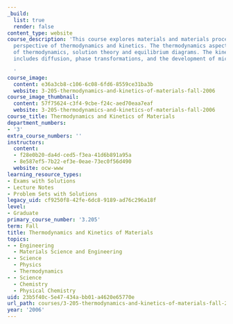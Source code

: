```yaml
---
_build:
  list: true
  render: false
content_type: website
course_description: 'This course explores materials and materials processes from the
  perspective of thermodynamics and kinetics. The thermodynamics aspect includes laws
  of thermodynamics, solution theory and equilibrium diagrams. The kinetics aspect
  includes diffusion, phase transformations, and the development of microstructure.

  '
course_image:
  content: e36a3cb8-c106-6c08-6fd6-8559ce31ba3b
  website: 3-205-thermodynamics-and-kinetics-of-materials-fall-2006
course_image_thumbnail:
  content: 57f75624-c3f4-9cbe-f24c-aed70eaa7eaf
  website: 3-205-thermodynamics-and-kinetics-of-materials-fall-2006
course_title: Thermodynamics and Kinetics of Materials
department_numbers:
- '3'
extra_course_numbers: ''
instructors:
  content:
  - f28e0b20-da4d-ced5-f3ea-41d6b891a95a
  - 8e587ef5-7b22-ef3e-0eae-73ec0f56d490
  website: ocw-www
learning_resource_types:
- Exams with Solutions
- Lecture Notes
- Problem Sets with Solutions
legacy_uid: cf9250f8-42fe-6dc8-9189-ad76c296a18f
level:
- Graduate
primary_course_number: '3.205'
term: Fall
title: Thermodynamics and Kinetics of Materials
topics:
- - Engineering
  - Materials Science and Engineering
- - Science
  - Physics
  - Thermodynamics
- - Science
  - Chemistry
  - Physical Chemistry
uid: 23b5f40c-5e47-434a-bb01-a4620e65770e
url_path: courses/3-205-thermodynamics-and-kinetics-of-materials-fall-2006
year: '2006'
---
```

